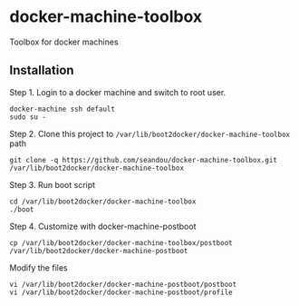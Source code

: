 # docker-machine-toolbox

Toolbox for docker machines


## Installation

Step 1. Login to a docker machine and switch to root user.

```
docker-machine ssh default
sudo su -
```

Step 2. Clone this project to `/var/lib/boot2docker/docker-machine-toolbox` path

```
git clone -q https://github.com/seandou/docker-machine-toolbox.git /var/lib/boot2docker/docker-machine-toolbox
```

Step 3. Run boot script

```
cd /var/lib/boot2docker/docker-machine-toolbox
./boot
```

Step 4. Customize with docker-machine-postboot

```
cp /var/lib/boot2docker/docker-machine-toolbox/postboot /var/lib/boot2docker/docker-machine-postboot
```

Modify the files

```
vi /var/lib/boot2docker/docker-machine-postboot/postboot
vi /var/lib/boot2docker/docker-machine-postboot/profile
```
